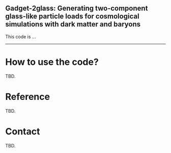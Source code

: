 ## Gadget-2glass: Generating two-component glass-like particle loads for cosmological simulations with dark matter and baryons

This code is ...

---

# How to use the code?

TBD.

# Reference

TBD.

# Contact

TBD.

